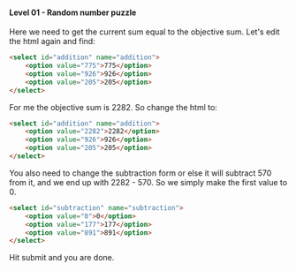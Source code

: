 #### Level 01 - Random number puzzle

Here we need to get the current sum equal to the objective sum. Let's edit the html again and find:
```html
<select id="addition" name="addition">
    <option value="775">775</option>
    <option value="926">926</option>
    <option value="205">205</option>
</select>
```

For me the objective sum is 2282. So change the html to:
```html
<select id="addition" name="addition">
    <option value="2282">2282</option>
    <option value="926">926</option>
    <option value="205">205</option>
</select>
```

You also need to change the subtraction form or else it will subtract 570 from it, and we end up with 2282 - 570. 
So we simply make the first value to 0.
```html
<select id="subtraction" name="subtraction">
    <option value="0">0</option>
    <option value="177">177</option>
    <option value="891">891</option>
</select>
```

Hit submit and you are done.